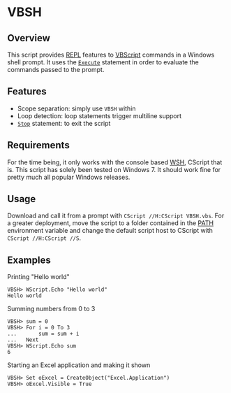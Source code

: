 VBSH
==
Overview
--
This script provides [REPL](https://en.wikipedia.org/wiki/REPL "Read-Eval-Print-Loop") features to [VBScript](https://en.wikipedia.org/wiki/VBScript "Visual Basic Script") commands in a Windows shell prompt. It uses the [`Execute`](http://msdn.microsoft.com/en-us/library/03t418d2.aspx) statement in order to evaluate the commands passed to the prompt.

Features
--
* Scope separation: simply use `VBSH` within
* Loop detection: loop statements trigger multiline support
* [`Stop`](http://msdn.microsoft.com/en-us/library/zw86czy2.aspx) statement: to exit the script

Requirements
--
For the time being, it only works with the console based [WSH](https://en.wikipedia.org/wiki/Windows_Script_Host), CScript that is. This script has solely been tested on Windows 7. It should work fine for pretty much all popular Windows releases.

Usage
--
Download and call it from a prompt with `CScript //H:CScript VBSH.vbs`. For a greater deployment, move the script to a folder contained in the [PATH](https://en.wikipedia.org/wiki/Path_%28variable%29) environment variable and change the default script host to CScript with `CScript //H:CScript //S`.

Examples
--
Printing "Hello world"

    VBSH> WScript.Echo "Hello world"
    Hello world

Summing numbers from 0 to 3

    VBSH> sum = 0
    VBSH> For i = 0 To 3
    ...       sum = sum + i
    ...   Next
    VBSH> WScript.Echo sum
    6

Starting an Excel application and making it shown

    VBSH> Set oExcel = CreateObject("Excel.Application")
    VBSH> oExcel.Visible = True
